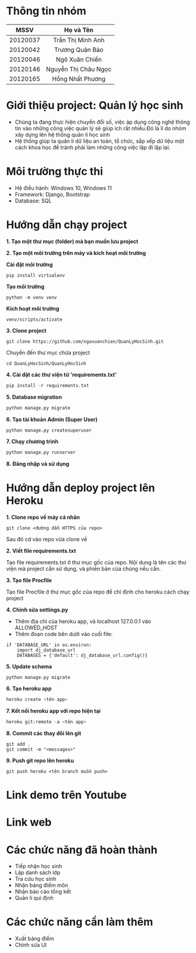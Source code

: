 # Thông tin nhóm
| MSSV | Họ và Tên |
| :---: | :---: |
| 20120037 | Trần Thị Minh Anh | 
| 20120042 | Trương Quân Bảo | 
| 20120046 | Ngô Xuân Chiến |
| 20120146 | Nguyễn Thị Châu Ngọc |
| 20120165 | Hồng Nhất Phương |

# Giới thiệu project: Quản lý học sinh
- Chúng ta đang thực hiện chuyển đổi số, việc áp dụng công nghệ thông tin vào những công việc quản lý sẽ giúp ích rất nhiều.Đó là lí do nhóm xây dựng lên hệ thống quản lí học sinh
-  Hệ thống giúp ta quản lí  dữ liệu  an toàn, tổ chức, sắp xếp dữ liệu một cách khoa học để tránh phải làm những công việc lặp đi lặp lại.

# Môi trường thực thi

- Hệ điều hành: Windows 10, Windows 11
- Framework: Django, Bootstrap
- Database: SQL

# Hướng dẫn chạy project 

**1. Tạo một thư mục (folder) mà bạn muốn lưu project**

**2. Tạo một môi trường trên máy và kích hoạt môi trường**

**Cài đặt môi trường**
```
pip install virtualenv
```

**Tạo môi trường**

```
python -m venv venv
```

**Kích hoạt môi trường**

```
venv/scripts/activate
```

**3. Clone project**
```
git clone https://github.com/ngoxuanchien/QuanLyHocSinh.git
```

Chuyển đến thư mục chứa project
```
cd QuanLyHocSinh/QuanLyHocSinh
```

**4. Cài đặt các thư viện từ 'requirements.txt'**
```python
pip install -r requirements.txt
```

**5. Database migration**
```python
python manage.py migrate
```

**6. Tạo tài khoản Admin (Super User)**
```python
python manage.py createsuperuser
``` 

**7. Chạy chương trình**
```python
python manage.py runserver
```

**8. Đăng nhập và sử dụng**

# Hướng dẫn deploy project lên Heroku
**1. Clone repo về máy cá nhân**
```
git clone <đường dẫn HTTPS của repo>
```
Sau đó cd vào repo vừa clone về

**2. Viết file requirements.txt**

Tạo file requirements.txt ở thư mục gốc của repo. Nội dung là tên các thư viện mà project cần sử dụng, và phiên bản của chúng nếu cần.

**3. Tạo file Procfile**

Tạo file Procfile ở thư mục gốc của repo để chỉ định cho heroku cách chạy project

**4. Chỉnh sửa settings.py**

- Thêm địa chỉ của heroku app, và localhost 127.0.0.1 vào ALLOWED_HOST
- Thêm đoạn code bên dưới vào cuối file:
```
if 'DATABASE_URL' in os.environ:
    import dj_database_url
    DATABASES = {'default': dj_database_url.config()}
```

**5. Update schema**

```
python manage.py migrate
```

**6. Tạo heroku app**
```python
heroku create <tên app>
```

**7. Kết nối heroku app với repo hiện tại**
```python
heroku git:remote -a <tên app>
```
**8. Commit các thay đổi lên git**
```
git add .
git commit -m "<messages>"
```
**9. Push git repo lên heroku**
```
git push heroku <tên branch muốn push>
```

# Link demo trên Youtube 


# Link web 


# Các chức năng đã hoàn thành
- Tiếp nhận học sinh
- Lập danh sách lớp
- Tra cứu học sinh
- Nhận bảng điểm môn
- Nhận báo cáo tổng kết
- Quản lí qui định

# Các chức năng cần làm thêm
- Xuất bảng điểm 
- Chỉnh sửa UI
